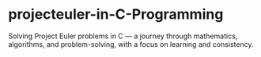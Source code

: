 # projecteuler-in-C-Programming
Solving Project Euler problems in C — a journey through mathematics, algorithms, and problem-solving, with a focus on learning and consistency.

